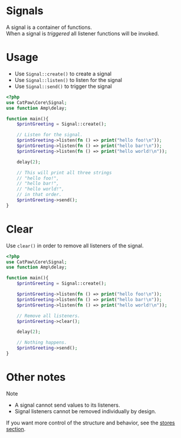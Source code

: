 # Signals

A signal is a container of functions.\
When a signal is _triggered_ all listener functions will be invoked.

# Usage

- Use `Signal::create()` to create a signal
- Use `Signal::listen()` to listen for the signal
- Use `Signal::send()` to trigger the signal

```php
<?php
use CatPaw\Core\Signal;
use function Amp\delay;

function main(){
    $printGreeting = Signal::create();

    // Listen for the signal.
    $printGreeting->listen(fn () => print("hello foo!\n"));
    $printGreeting->listen(fn () => print("hello bar!\n"));
    $printGreeting->listen(fn () => print("hello world!\n"));

    delay(2);

    // This will print all three strings
    // "hello foo!",
    // "hello bar!",
    // "hello world!",
    // in that order.
    $printGreeting->send();
}
```

# Clear

Use `clear()` in order to remove all listeners of the signal.

```php
<?php
use CatPaw\Core\Signal;
use function Amp\delay;

function main(){
    $printGreeting = Signal::create();

    $printGreeting->listen(fn () => print("hello foo!\n"));
    $printGreeting->listen(fn () => print("hello bar!\n"));
    $printGreeting->listen(fn () => print("hello world!\n"));

    // Remove all listeners.
    $printGreeting->clear();

    delay(2);

    // Nothing happens.
    $printGreeting->send();
}
```

# Other notes

> [!NOTE]
> - A signal cannot send values to its listeners.
> - Signal listeners cannot be removed individually by design.
>
> If you want more control of the structure and behavior, see the [stores section](./Stores.md).
